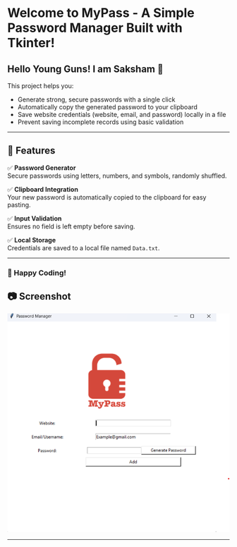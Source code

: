 # Welcome to **MyPass - A Simple Password Manager Built with Tkinter**!
## Hello Young Guns! I am Saksham 👋



This project helps you:
- Generate strong, secure passwords with a single click
- Automatically copy the generated password to your clipboard
- Save website credentials (website, email, and password) locally in a file
- Prevent saving incomplete records using basic validation

---

## 🔧 Features

✅ **Password Generator**  
Secure passwords using letters, numbers, and symbols, randomly shuffled.

✅ **Clipboard Integration**  
Your new password is automatically copied to the clipboard for easy pasting.

✅ **Input Validation**  
Ensures no field is left empty before saving.

✅ **Local Storage**  
Credentials are saved to a local file named `Data.txt`.

---
### 🚀 Happy Coding!
## 📷 Screenshot
<img src="https://github.com/SakshamBansal753/Python-Based-Projects/blob/main/Password_manager/Image.png"/>

---
